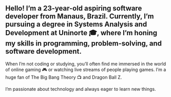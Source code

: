 ## Hello! I’m a 23-year-old aspiring software developer from Manaus, Brazil. Currently, I’m pursuing a degree in Systems Analysis and Development at Uninorte 🎓, where I’m honing my skills in programming, problem-solving, and software development.

When I’m not coding or studying, you’ll often find me immersed in the world of online gaming 🎮 or watching live streams of people playing games. I’m a huge fan of The Big Bang Theory 📺 and Dragon Ball Z.

I’m passionate about technology and always eager to learn new things. 

<!--
**LokiRodrigues/LokiRodrigues** is a ✨ _special_ ✨ repository because its `README.md` (this file) appears on your GitHub profile.

Here are some ideas to get you started:

- 🔭 I’m currently working on ...
- 🌱 I’m currently learning ...
- 👯 I’m looking to collaborate on ...
- 🤔 I’m looking for help with ...
- 💬 Ask me about ...
- 📫 How to reach me: ...
- 😄 Pronouns: ...
- ⚡ Fun fact: ...
-->

